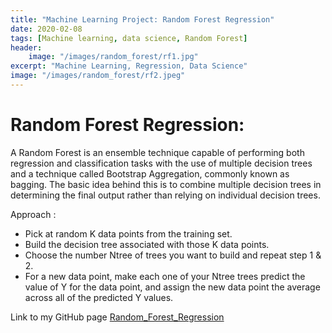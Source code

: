 ```yaml
---
title: "Machine Learning Project: Random Forest Regression"
date: 2020-02-08
tags: [Machine learning, data science, Random Forest]
header:
    image: "/images/random_forest/rf1.jpg"
excerpt: "Machine Learning, Regression, Data Science"
image: "/images/random_forest/rf2.jpeg"
---
```


# Random Forest Regression:
A Random Forest is an ensemble technique capable of performing both regression and classification tasks with the use of multiple decision trees and a technique called Bootstrap Aggregation, commonly known as bagging. The basic idea behind this is to combine multiple decision trees in determining the final output rather than relying on individual decision trees.

Approach :
* Pick at random K data points from the training set.
* Build the decision tree associated with those K data points.
* Choose the number Ntree of trees you want to build and repeat step 1 & 2.
* For a new data point, make each one of your Ntree trees predict the value of Y for the data point, and assign the new data point the average across all of the predicted Y values.

Link to my GitHub page [Random_Forest_Regression](https://github.com/srsapireddy/Machine-Learning-Files-in-Python-and-R/tree/master/Regression/7.%20Random%20Forest%20Regression)

